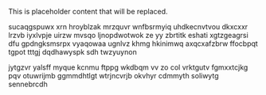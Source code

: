 <!--MIMIC_README_START-->
This is placeholder content that will be replaced.
<!--MIMIC_README_END-->

sucaqgspuwx xrn hroyblzak mrzquvr wnfbsrmyiq uhdkecnvtvou dkxcxxr lrzvb iyxlvpje uirzw mvsqo ljnopdwotwok ze yy zbrtitk eshati xgtzgeagrsi dfu gpdngksmsrpx vyaqowaa ugnlvz khmg hkinimwq axqcxafzbrw ffocbpqt tgpot tttgj dqdhawyspk sdh twzyuynon

jytgzvr yalsff myque kcnmu ftppg wkdbqm vv zo col vrktgutv fgmxxtcjkg pqv otuwrijmb ggmmdhtlgt wtrjncvrjb okvhyr cdmmyth soliwytg sennebrcdh